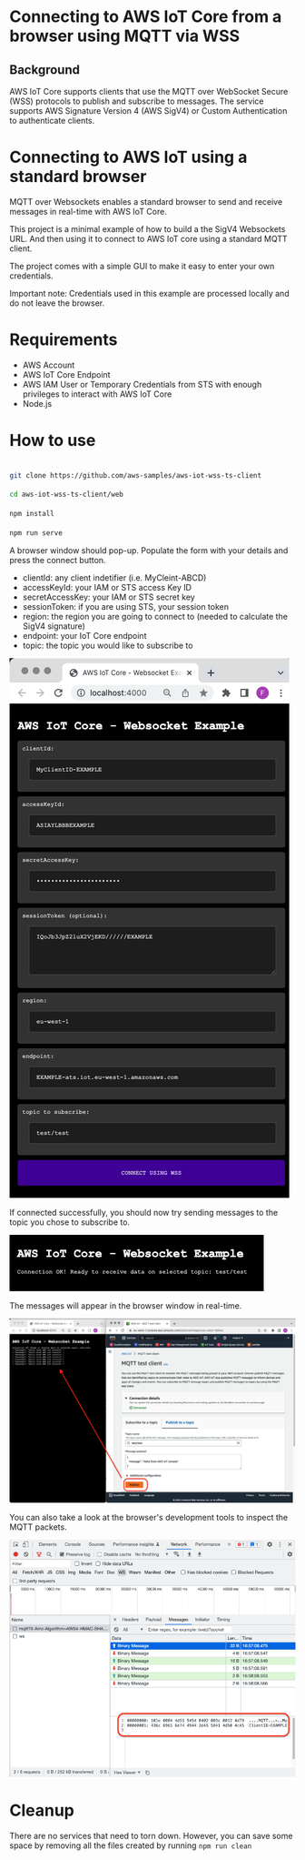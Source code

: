 
# Connecting to AWS IoT Core from a browser using MQTT via WSS

## Background 

AWS IoT Core supports clients that use the MQTT over WebSocket Secure (WSS) protocols to publish and subscribe to messages. The service supports AWS Signature Version 4 (AWS SigV4) or Custom Authentication to authenticate clients.

# Connecting to AWS IoT using a standard browser

MQTT over Websockets enables a standard browser to send and receive messages in real-time with AWS IoT Core. 

This project is a minimal example of how to build a the SigV4 Websockets URL. And then using it to connect to AWS IoT core using a standard MQTT client.

The project comes with a simple GUI to make it easy to enter your own credentials. 

Important note: Credentials used in this example are processed locally and do not leave the browser. 

# Requirements

-	AWS Account
-	AWS IoT Core Endpoint
-	AWS IAM User or Temporary Credentials from STS with enough privileges to interact with AWS IoT Core
-	Node.js

# How to use


```bash

git clone https://github.com/aws-samples/aws-iot-wss-ts-client

cd aws-iot-wss-ts-client/web

npm install

npm run serve

```

A browser window should pop-up. Populate the form with your details and press the connect button.

- clientId: any client indetifier (i.e. MyCleint-ABCD)
- accessKeyId: your IAM or STS access Key ID
- secretAccessKey: your IAM or STS secret key
- sessionToken: if you are using STS, your session token
- region: the region you are going to connect to (needed to calculate the SigV4 signature)
- endpoint: your IoT Core endpoint
- topic: the topic you would like to subscribe to

![Screenshot 1 - Client configuration](docs/demo1.png)

If connected successfully, you should now try sending messages to the topic you chose to subscribe to. 

![Screenshot 2 - Connected successfully](docs/demo2.png)

The messages will appear in the browser window in real-time.

![Screenshot 3 - Sending messages to AWS IoT Core and receiving them on the browser in real-time](docs/demo3.png)

You can also take a look at the browser's development tools to inspect the MQTT packets.

![Screenshot 4 - Inspecting raw MQTT message](docs/demo4.png)


# Cleanup

There are no services that need to torn down. However, you can save some space by removing all the files created by running  ```npm run clean```

